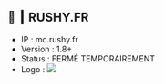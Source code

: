 ## 📌 ┃ RUSHY.FR
- IP : mc.rushy.fr
- Version : 1.8+
- Status : <span>FERMÉ TEMPORAIREMENT</span>
- Logo : <img src="https://cdn.discordapp.com/attachments/1206352496789033082/1219990916576579584/Rushy.png?ex=660d5014&is=65fadb14&hm=1df6bea3667a068fc5be2b3e58a6ed8e10164386bfa84d5daf0f0773eebb1285&">
